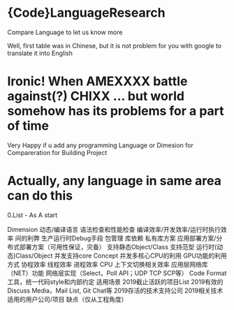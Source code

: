 # {Code}LanguageResearch
Compare Language to let us know more

Well, first table was in Chinese, but it is not problem for you with google to translate it into English

# Ironic! When AMEXXXX battle against(?) CHIXX ... but world somehow has its problems for a part of time

Very Happy if u add any programming Language or Dimesion for Compareration for Building Project

# Actually, any language in same area can do this


0.List - As A start

Dimension
动态/编译语言
语法检查和性能检查
编译效率/开发效率/运行时执行效率 间的利弊
生产运行时Debug手段
包管理
库依赖
私有库方案
应用部署方案/分布式部署方案（可用性保证，灾备）
支持静态Object/Class
支持范型<T>
运行时(动态)Class/Object
并发支持core Concept
并发多核心CPU的利用
GPU功能的利用方式
协程效率
线程效率
进程效率
CPU 上下文切换相关效率
应用层网络库（NET）功能
网络层实现（Select，Poll API；UDP TCP SCP等）
Code Format 工具，统一代码style和内部约定
适用场景
2019截止活跃的项目List
2019有效的Discuss Media，Mail List, Git Chat等
2019存活的技术支持公司
2019相关技术适用的用户公司/项目
缺点（仅从工程角度）
  
